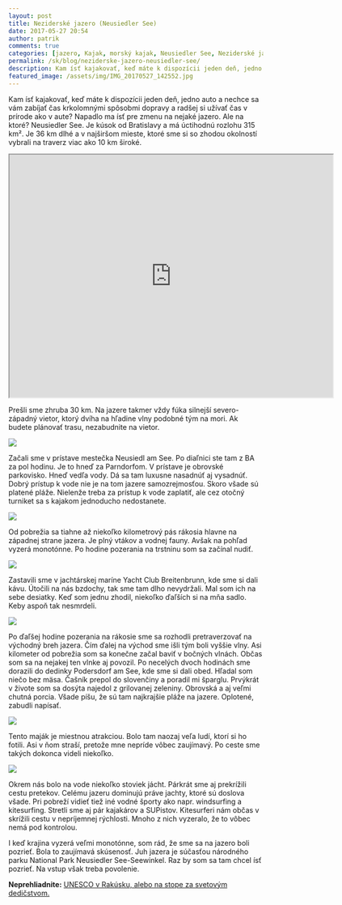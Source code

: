 ```yaml
---
layout: post
title: Neziderské jazero (Neusiedler See)
date: 2017-05-27 20:54
author: patrik
comments: true
categories: [jazero, Kajak, morský kajak, Neusiedler See, Neziderské jazero, pádlovanie, Rakúsko, Slovenčina]
permalink: /sk/blog/neziderske-jazero-neusiedler-see/
description: Kam ísť kajakovať, keď máte k dispozícii jeden deň, jedno auto a nechce sa vám zabíjať čas krkolomnými spôsobmi dopravy a radšej si užívať čas v prírode ako v aute? Napadlo ma ísť pre zmenu na nejaké jazero. Ale na ktoré? Neusiedler See.
featured_image: /assets/img/IMG_20170527_142552.jpg
---
```

Kam ísť kajakovať, keď máte k dispozícii jeden deň, jedno auto a nechce sa vám zabíjať čas krkolomnými spôsobmi dopravy a radšej si užívať čas v prírode ako v aute? Napadlo ma ísť pre zmenu na nejaké jazero. Ale na ktoré? Neusiedler See. Je kúsok od Bratislavy a má úctihodnú rozlohu 315 km². Je 36 km dlhé a v najširšom mieste, ktoré sme si so zhodou okolností vybrali na traverz viac ako 10 km široké.

<iframe src="https://www.google.com/maps/d/u/0/embed?mid=1cSSJVXVAsbKWNgdMYysYH5E9Vp4" width="640" height="480"></iframe>

Prešli sme zhruba 30 km. Na jazere takmer vždy fúka silnejší severo-západný vietor, ktorý dvíha na hľadine vlny podobné tým na mori. Ak budete plánovať trasu, nezabudnite na vietor.

![](/assets/img/IMG_20170527_093357.jpg)

Začali sme v prístave mestečka Neusiedl am See. Po diaľnici ste tam z BA za pol hodinu. Je to hneď za Parndorfom. V prístave je obrovské parkovisko. Hneď vedľa vody. Dá sa tam luxusne nasadnúť aj vysadnúť. Dobrý prístup k vode nie je na tom jazere samozrejmosťou. Skoro všade sú platené pláže. Nielenže treba za prístup k vode zaplatiť, ale cez otočný turniket sa s kajakom jednoducho nedostanete.

![](/assets/img/IMG_20170527_100634.jpg)

Od pobrežia sa tiahne až niekoľko kilometrový pás rákosia hlavne na západnej strane jazera. Je plný vtákov a vodnej fauny. Avšak na pohľad vyzerá monotónne. Po hodine pozerania na trstninu som sa začínal nudiť.

![](/assets/img/IMG_20170527_104309.jpg)

Zastavili sme v jachtárskej maríne Yacht Club Breitenbrunn, kde sme si dali kávu. Útočili na nás bzdochy, tak sme tam dlho nevydržali. Mal som ich na sebe desiatky. Keď som jednu zhodil, niekoľko ďaľších si na mňa sadlo. Keby aspoň tak nesmrdeli.

![](/assets/img/IMG_20170527_130023.jpg)

Po ďaľšej hodine pozerania na rákosie sme sa rozhodli pretraverzovať na východný breh jazera. Čím ďalej na východ sme išli tým boli vyššie vlny. Asi kilometer od pobrežia som sa konečne začal baviť v bočných vlnách. Občas som sa na nejakej ten vlnke aj povozil. Po necelých dvoch hodinách sme dorazili do dedinky Podersdorf am See, kde sme si dali obed. Hľadal som niečo bez mäsa. Čašník prepol do slovenčiny a poradil mi šparglu. Prvýkrát v živote som sa dosýta najedol z grilovanej zeleniny. Obrovská a aj veľmi chutná porcia. Všade píšu, že sú tam najkrajšie pláže na jazere. Oplotené, zabudli napísať.

![](/assets/img/IMG_20170527_142552.jpg)

Tento maják je miestnou atrakciou. Bolo tam naozaj veľa ludí, ktorí si ho fotili. Asi v ňom straší, pretože mne nepríde vôbec zaujímavý. Po ceste sme takých dokonca videli niekoľko.

![](/assets/img/IMG_20170527_161142.jpg)

Okrem nás bolo na vode niekoľko stoviek jácht. Párkrát sme aj prekrížili cestu pretekov. Celému jazeru dominujú práve jachty, ktoré sú doslova všade. Pri pobreží vidieť tiež iné vodné športy ako napr. windsurfing a kitesurfing. Stretli sme aj pár kajakárov a SUPistov. Kitesurferi nám občas v skrížili cestu v nepríjemnej rýchlosti. Mnoho z nich vyzeralo, že to vôbec nemá pod kontrolou.

I keď krajina vyzerá veľmi monotónne, som rád, že sme sa na jazero boli pozrieť. Bola to zaujímavá skúsenosť. Juh jazera je súčasťou národného parku National Park Neusiedler See-Seewinkel. Raz by som sa tam chcel ísť pozrieť. Na vstup však treba povolenie.

**Neprehliadnite:** [UNESCO v Rakúsku, alebo na stope za svetovým dedičstvom.](https://www.satur.sk/blog/unesco-v-rakusku-alebo-na-stope-za-svetovym-dedicstvom/)